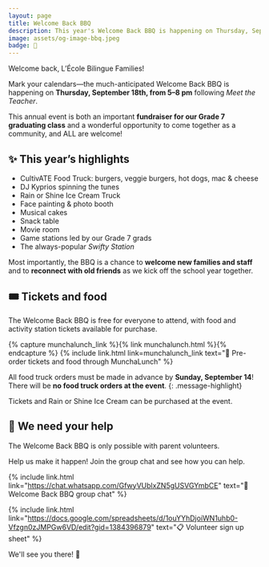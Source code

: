 ```yaml
---
layout: page
title: Welcome Back BBQ
description: This year's Welcome Back BBQ is happening on Thursday, September 18th, from 5–8 pm!
image: assets/og-image-bbq.jpeg
badge: 🍔
---
```


Welcome back, L’École Bilingue Families!

Mark your calendars—the much-anticipated Welcome Back BBQ is happening on **Thursday, September 18th, from 5–8 pm** following _Meet the Teacher_.

This annual event is both an important **fundraiser for our Grade 7 graduating class** and a wonderful opportunity to come together as a community, and ALL are welcome!

## ✨ This year’s highlights

- CultivATE Food Truck: burgers, veggie burgers, hot dogs, mac & cheese
- DJ Kyprios spinning the tunes
- Rain or Shine Ice Cream Truck
- Face painting & photo booth
- Musical cakes
- Snack table
- Movie room
- Game stations led by our Grade 7 grads
- The always-popular _Swifty Station_

Most importantly, the BBQ is a chance to **welcome new families and staff** and to **reconnect with old friends** as we kick off the school year together.

## 🎟️ Tickets and food

The Welcome Back BBQ is free for everyone to attend, with food and activity station tickets available for purchase.

{% capture munchalunch_link %}{% link munchalunch.html %}{% endcapture %}
{% include link.html link=munchalunch_link text="🍔 Pre-order tickets and food through MunchaLunch" %}

All food truck orders must be made in advance by **Sunday, September 14**! There will be **no food truck orders at the event**.
{: .message-highlight}

Tickets and Rain or Shine Ice Cream can be purchased at the event.

## 🙋 We need your help

The Welcome Back BBQ is only possible with parent volunteers.

Help us make it happen! Join the group chat and see how you can help.

{% include link.html link="https://chat.whatsapp.com/GfwyVUblxZN5gUSVGYmbCE" text="💬 Welcome Back BBQ group chat" %}

{% include link.html link="https://docs.google.com/spreadsheets/d/1ouYYhDjoiWN1uhb0-Vfzgn0zJMPGw6VD/edit?gid=1384396879" text="📋 Volunteer sign up sheet" %}

We'll see you there! 🎉
